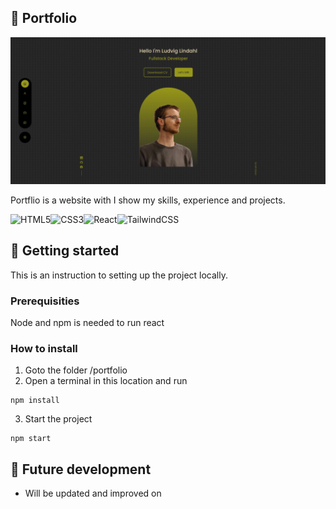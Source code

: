 ## :microscope: Portfolio

![Header Image](src/assets/portfolio.webp)

Portflio is a website with I show my skills, experience and projects.

![HTML5](https://img.shields.io/badge/html5-%23E34F26.svg?style=for-the-badge&logo=html5&logoColor=white)![CSS3](https://img.shields.io/badge/css3-%231572B6.svg?style=for-the-badge&logo=css3&logoColor=white)![React](https://img.shields.io/badge/react-%2320232a.svg?style=for-the-badge&logo=react&logoColor=%2361DAFB)![TailwindCSS](https://img.shields.io/badge/tailwindcss-%2338B2AC.svg?style=for-the-badge&logo=tailwind-css&logoColor=white)

## :seedling: Getting started

This is an instruction to setting up the project locally.

### Prerequisities

Node and npm is needed to run react

### How to install

1. Goto the folder /portfolio
2. Open a terminal in this location and run

```
npm install
```

3. Start the project

```
npm start
```

## :triangular_flag_on_post: Future development

* Will be updated and improved on
